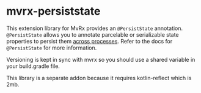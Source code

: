 # mvrx-persiststate

This extension library for MvRx provides an `@PersistState` annotation. `@PersistState` allows you to annotate parcelable or serializable state properties to persist them [across processes](https://medium.com/inloopx/android-process-kill-and-the-big-implications-for-your-app-1ecbed4921cb). Refer to the docs for `@PersistState` for more information.

Versioning is kept in sync with mvrx so you should use a shared variable in your build.gradle file.

This library is a separate addon because it requires kotlin-reflect which is 2mb.